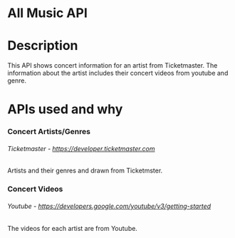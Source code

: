 # All Music API

# Description
This API shows concert information for an artist from Ticketmaster. The information about the artist includes their concert videos from youtube and genre. 


# APIs used and why
### Concert Artists/Genres
 ###### Ticketmaster - https://developer.ticketmaster.com
 Artists and their genres and drawn from Ticketmster.

### Concert Videos
 ###### Youtube - https://developers.google.com/youtube/v3/getting-started
 The videos for each artist are from Youtube. 
 



